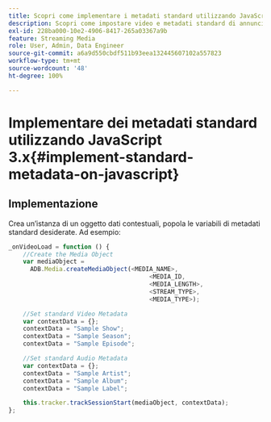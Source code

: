 ```yaml
---
title: Scopri come implementare i metadati standard utilizzando JavaScript 3.x
description: Scopri come impostare video e metadati standard di annunci da inviare con le chiamate di tracciamento nelle app del browser (JS 3.x).
exl-id: 228ba000-10e2-4906-8417-265a03367a9b
feature: Streaming Media
role: User, Admin, Data Engineer
source-git-commit: a6a9d550cbdf511b93eea132445607102a557823
workflow-type: tm+mt
source-wordcount: '48'
ht-degree: 100%

---
```


# Implementare dei metadati standard utilizzando JavaScript 3.x{#implement-standard-metadata-on-javascript}

## Implementazione

Crea un’istanza di un oggetto dati contestuali, popola le variabili di metadati standard desiderate. Ad esempio:

```js
_onVideoLoad = function () {
    //Create the Media Object
    var mediaObject =
      ADB.Media.createMediaObject(<MEDIA_NAME>,
                                       <MEDIA_ID,
                                       <MEDIA_LENGTH>,
                                       <STREAM_TYPE>,
                                       <MEDIA_TYPE>);

    //Set standard Video Metadata
    var contextData = {};
    contextData = "Sample Show";
    contextData = "Sample Season";
    contextData = "Sample Episode";

    //Set standard Audio Metadata
    var contextData = {};
    contextData = "Sample Artist";
    contextData = "Sample Album";
    contextData = "Sample Label";

    this.tracker.trackSessionStart(mediaObject, contextData);
};
```
